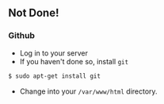 ## Not Done!

### Github

- Log in to your server
- If you haven't done so, install `git`

```bash
$ sudo apt-get install git
```

- Change into your `/var/www/html` directory.


